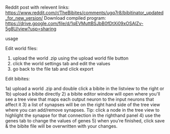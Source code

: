 Reddit post with relevent links: https://www.reddit.com/r/TheBibites/comments/ugq7r8/bibitinator_updated_for_new_version/
Download compiled program: https://drive.google.com/file/d/1qEVMuttBSJbB0fDtXi09xOSAlZv-5g8U/view?usp=sharing

usage

Edit world files:
1) upload the world .zip using the upload world file button
2) click the world settings tab and edit the values
3) go back to the file tab and click export

Edit bibites:

1a) upload a world .zip and double click a bibite in the listview to the right
or
1b) upload a bibite directly
2) a bibite editor window will open where you'll see a tree view that maps each output neuron to the input neurons that affect it
3) a list of synapses will be on the right hand side of the tree view where you can add/remove synapses. Tip: click a node in the tree view to highlight the synapse for that connection in the righthand panel
4) use the genes tab to change the values of genes
5) when you're finished, click save & the bibite file will be overwritten with your changes.
